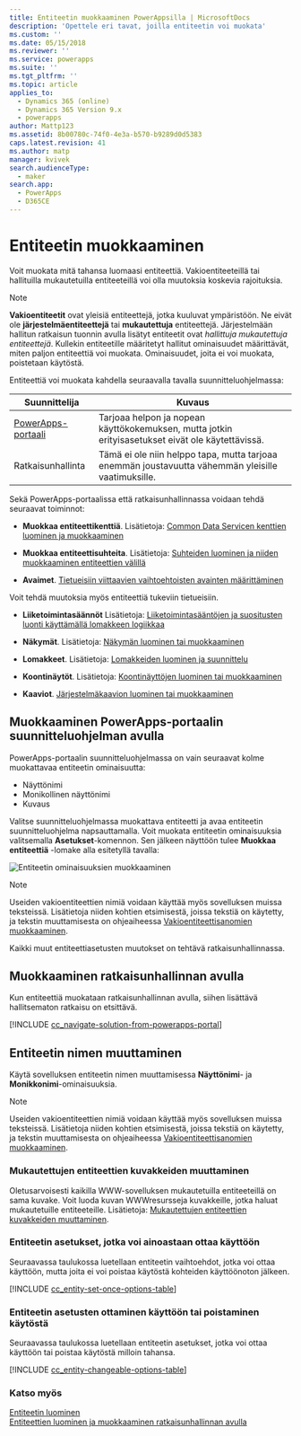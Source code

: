 ```yaml
---
title: Entiteetin muokkaaminen PowerAppsilla | MicrosoftDocs
description: 'Opettele eri tavat, joilla entiteetin voi muokata'
ms.custom: ''
ms.date: 05/15/2018
ms.reviewer: ''
ms.service: powerapps
ms.suite: ''
ms.tgt_pltfrm: ''
ms.topic: article
applies_to:
  - Dynamics 365 (online)
  - Dynamics 365 Version 9.x
  - powerapps
author: Mattp123
ms.assetid: 8b00780c-74f0-4e3a-b570-b9289d0d5383
caps.latest.revision: 41
ms.author: matp
manager: kvivek
search.audienceType:
  - maker
search.app:
  - PowerApps
  - D365CE
---
```

# <a name="edit-an-entity"></a>Entiteetin muokkaaminen

Voit muokata mitä tahansa luomaasi entiteettiä. Vakioentiteeteillä tai hallituilla mukautetuilla entiteeteillä voi olla muutoksia koskevia rajoituksia.  
  
> [!NOTE]
> **Vakioentiteetit** ovat yleisiä entiteettejä, jotka kuuluvat ympäristöön. Ne eivät ole **järjestelmäentiteettejä** tai **mukautettuja** entiteettejä. Järjestelmään hallitun ratkaisun tuonnin avulla lisätyt entiteetit ovat *hallittuja mukautettuja entiteettejä*. Kullekin entiteetille määritetyt hallitut ominaisuudet määrittävät, miten paljon entiteettiä voi muokata. Ominaisuudet, joita ei voi muokata, poistetaan käytöstä. 

Entiteettiä voi muokata kahdella seuraavalla tavalla suunnitteluohjelmassa:

|Suunnittelija|Kuvaus|
|--|--|
|[PowerApps-portaali](https://web.powerapps.com/?utm_source=padocs&utm_medium=linkinadoc&utm_campaign=referralsfromdoc)|Tarjoaa helpon ja nopean käyttökokemuksen, mutta jotkin erityisasetukset eivät ole käytettävissä.|
|Ratkaisunhallinta|Tämä ei ole niin helppo tapa, mutta tarjoaa enemmän joustavuutta vähemmän yleisille vaatimuksille.|

Sekä PowerApps-portaalissa että ratkaisunhallinnassa voidaan tehdä seuraavat toiminnot:

- **Muokkaa entiteettikenttiä**. Lisätietoja: [Common Data Servicen kenttien luominen ja muokkaaminen](create-edit-fields.md)
  
- **Muokkaa entiteettisuhteita**. Lisätietoja: [Suhteiden luominen ja niiden muokkaaminen entiteettien välillä](create-edit-entity-relationships.md)

- **Avaimet**. [Tietueisiin viittaavien vaihtoehtoisten avainten määrittäminen](define-alternate-keys-reference-records.md)
  
Voit tehdä muutoksia myös entiteettiä tukeviin tietueisiin.  

- **Liiketoimintasäännöt** Lisätietoja: [Liiketoimintasääntöjen ja suositusten luonti käyttämällä lomakkeen logiikkaa](../model-driven-apps/create-business-rules-recommendations-apply-logic-form.md)

- **Näkymät**. Lisätietoja: [Näkymän luominen tai muokkaaminen](../model-driven-apps/create-edit-views.md)
  
- **Lomakkeet**. Lisätietoja: [Lomakkeiden luominen ja suunnittelu](../model-driven-apps/create-design-forms.md)

- **Koontinäytöt**. Lisätietoja: [Koontinäyttöjen luominen tai muokkaaminen](../model-driven-apps/create-edit-dashboards.md)

- **Kaaviot**. [Järjestelmäkaavion luominen tai muokkaaminen](../model-driven-apps/create-edit-system-chart.md)

## <a name="edit-using-powerapps-portal-designer"></a>Muokkaaminen PowerApps-portaalin suunnitteluohjelman avulla

PowerApps-portaalin suunnitteluohjelmassa on vain seuraavat kolme muokattavaa entiteetin ominaisuutta:
 - Näyttönimi
 - Monikollinen näyttönimi
 - Kuvaus

Valitse suunnitteluohjelmassa muokattava entiteetti ja avaa entiteetin suunnitteluohjelma napsauttamalla. Voit muokata entiteetin ominaisuuksia valitsemalla **Asetukset**-komennon. Sen jälkeen näyttöön tulee **Muokkaa entiteettiä** -lomake alla esitetyllä tavalla:

![Entiteetin ominaisuuksien muokkaaminen](media/edit-entity-properties-powerapps-portal-designer.png)

> [!NOTE]
>  Useiden vakioentiteettien nimiä voidaan käyttää myös sovelluksen muissa teksteissä. Lisätietoja niiden kohtien etsimisestä, joissa tekstiä on käytetty, ja tekstin muuttamisesta on ohjeaiheessa [Vakioentiteettisanomien muokkaaminen](edit-system-entity-messages.md).

Kaikki muut entiteettiasetusten muutokset on tehtävä ratkaisunhallinnassa.

## <a name="edit-using-solution-explorer"></a>Muokkaaminen ratkaisunhallinnan avulla

Kun entiteettiä muokataan ratkaisunhallinnan avulla, siihen lisättävä hallitsematon ratkaisu on etsittävä.

[!INCLUDE [cc_navigate-solution-from-powerapps-portal](../../includes/cc_navigate-solution-from-powerapps-portal.md)]
  
<a name="BKMK_ChangeEntityName"></a> 
  
## <a name="change-the-name-of-an-entity"></a>Entiteetin nimen muuttaminen  

Käytä sovelluksen entiteetin nimen muuttamisessa **Näyttönimi**- ja **Monikkonimi**-ominaisuuksia. 

> [!NOTE]
>  Useiden vakioentiteettien nimiä voidaan käyttää myös sovelluksen muissa teksteissä. Lisätietoja niiden kohtien etsimisestä, joissa tekstiä on käytetty, ja tekstin muuttamisesta on ohjeaiheessa [Vakioentiteettisanomien muokkaaminen](edit-system-entity-messages.md).
  
<a name="BKMK_ChangeEntityIcon"></a>   

###  <a name="change-the-icons-used-for-custom-entities"></a>Mukautettujen entiteettien kuvakkeiden muuttaminen  

Oletusarvoisesti kaikilla WWW-sovelluksen mukautetuilla entiteeteillä on sama kuvake. Voit luoda kuvan WWWresursseja kuvakkeille, jotka haluat mukautetuille entiteeteille. Lisätietoja: [Mukautettujen entiteettien kuvakkeiden muuttaminen](../model-driven-apps/change-custom-entity-icons.md).  
  
<a name="BKMK_EnableOptions"></a>  
 
###  <a name="entity-options-that-can-only-be-enabled"></a>Entiteetin asetukset, jotka voi ainoastaan ottaa käyttöön  

Seuraavassa taulukossa luetellaan entiteetin vaihtoehdot, jotka voi ottaa käyttöön, mutta joita ei voi poistaa käytöstä kohteiden käyttöönoton jälkeen.  

[!INCLUDE [cc_entity-set-once-options-table](../../includes/cc_entity-set-once-options-table.md)] 
  
<a name="BKMK_EnableDisableOptions"></a>  
 
###  <a name="enable-or-disable-entity-options"></a>Entiteetin asetusten ottaminen käyttöön tai poistaminen käytöstä  

Seuraavassa taulukossa luetellaan entiteetin asetukset, jotka voi ottaa käyttöön tai poistaa käytöstä milloin tahansa.  

[!INCLUDE [cc_entity-changeable-options-table](../../includes/cc_entity-changeable-options-table.md)] 

### <a name="see-also"></a>Katso myös

[Entiteetin luominen](create-edit-entities.md)<br />
[Entiteettien luominen ja muokkaaminen ratkaisunhallinnan avulla](create-edit-entities-solution-explorer.md)
